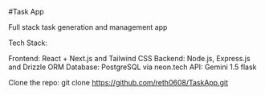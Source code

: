 #Task App

Full stack task generation and management app

Tech Stack:

Frontend: React + Next.js and Tailwind CSS
Backend: Node.js, Express.js and Drizzle ORM
Database: PostgreSQL via neon.tech
API: Gemini 1.5 flask

Clone the repo:
git clone https://github.com/reth0608/TaskApp.git
